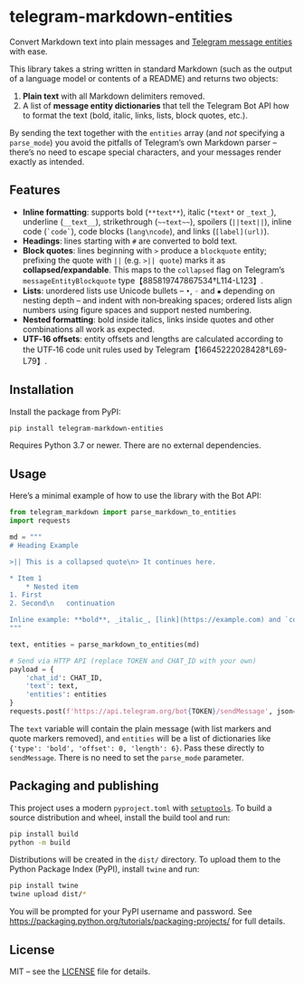 # telegram-markdown-entities

Convert Markdown text into plain messages and [Telegram message entities](https://core.telegram.org/api/entities) with ease.

This library takes a string written in standard Markdown (such as the
output of a language model or contents of a README) and returns two
objects:

1. **Plain text** with all Markdown delimiters removed.
2. A list of **message entity dictionaries** that tell the Telegram
   Bot API how to format the text (bold, italic, links, lists,
   block quotes, etc.).

By sending the text together with the `entities` array (and *not*
specifying a `parse_mode`) you avoid the pitfalls of Telegram’s own
Markdown parser – there’s no need to escape special characters, and
your messages render exactly as intended.

## Features

* **Inline formatting**: supports bold (`**text**`), italic (`*text*` or
  `_text_`), underline (`__text__`), strikethrough (`~~text~~`),
  spoilers (`||text||`), inline code (`` `code` ``), code blocks
  (```lang\ncode```), and links (`[label](url)`).
* **Headings**: lines starting with `#` are converted to bold text.
* **Block quotes**: lines beginning with `>` produce a `blockquote`
  entity; prefixing the quote with `||` (e.g. `>|| quote`) marks it
  as **collapsed/expandable**.  This maps to the `collapsed` flag on
  Telegram’s `messageEntityBlockquote` type【885819747867534†L114-L123】.
* **Lists**: unordered lists use Unicode bullets – `•`, `◦` and `▪`
  depending on nesting depth – and indent with non‑breaking spaces; ordered
  lists align numbers using figure spaces and support nested numbering.
* **Nested formatting**: bold inside italics, links inside quotes and
  other combinations all work as expected.
* **UTF‑16 offsets**: entity offsets and lengths are calculated
  according to the UTF‑16 code unit rules used by Telegram【16645222028428†L69-L79】.

## Installation

Install the package from PyPI:

```bash
pip install telegram-markdown-entities
```

Requires Python 3.7 or newer.  There are no external dependencies.

## Usage

Here’s a minimal example of how to use the library with the Bot API:

```python
from telegram_markdown import parse_markdown_to_entities
import requests

md = """
# Heading Example

>|| This is a collapsed quote\n> It continues here.

* Item 1
    * Nested item
1. First
2. Second\n   continuation

Inline example: **bold**, _italic_, [link](https://example.com) and `code`.
"""

text, entities = parse_markdown_to_entities(md)

# Send via HTTP API (replace TOKEN and CHAT_ID with your own)
payload = {
    'chat_id': CHAT_ID,
    'text': text,
    'entities': entities
}
requests.post(f'https://api.telegram.org/bot{TOKEN}/sendMessage', json=payload)
```

The `text` variable will contain the plain message (with list markers
and quote markers removed), and `entities` will be a list of
dictionaries like `{'type': 'bold', 'offset': 0, 'length': 6}`.  Pass
these directly to `sendMessage`.  There is no need to set the
`parse_mode` parameter.

## Packaging and publishing

This project uses a modern `pyproject.toml` with [`setuptools`](https://setuptools.pypa.io).
To build a source distribution and wheel, install the build tool and
run:

```bash
pip install build
python -m build
```

Distributions will be created in the `dist/` directory.  To upload
them to the Python Package Index (PyPI), install `twine` and run:

```bash
pip install twine
twine upload dist/*
```

You will be prompted for your PyPI username and password.  See
<https://packaging.python.org/tutorials/packaging-projects/> for
full details.

## License

MIT – see the [LICENSE](LICENSE) file for details.